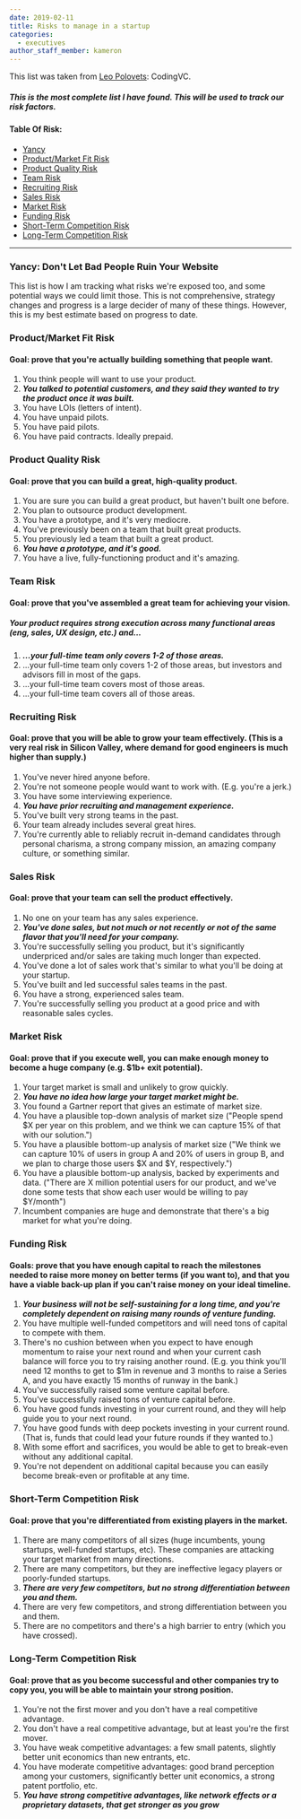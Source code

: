 ```yaml
---
date: 2019-02-11
title: Risks to manage in a startup
categories:
  - executives
author_staff_member: kameron
---
```


This list was taken from [Leo Polovets](https://www.codingvc.com/how-to-de-risk-a-startup): CodingVC.

##### This is the most complete list I have found. This will be used to track our risk factors.

#### Table Of Risk:

  * [Yancy](https://github.com/KameronKales/yancy-public#Yancy)
  * [Product/Market Fit Risk](https://github.com/KameronKales/yancy-public#Product/Market-Fit-Risk)
  * [Product Quality Risk](https://github.com/KameronKales/yancy-public#Product-Quality-Risk)
  * [Team Risk](https://github.com/KameronKales/yancy-public#Team-Risk)
  * [Recruiting Risk](https://github.com/KameronKales/yancy-public#Recruiting-Risk)
  * [Sales Risk](https://github.com/KameronKales/yancy-public#Sales-Risk)
  * [Market Risk](https://github.com/KameronKales/yancy-public#Market-Risk)
  * [Funding Risk](https://github.com/KameronKales/yancy-public#Funding-Risk)
  * [Short-Term Competition Risk](https://github.com/KameronKales/yancy-public#Short-Term-Competition-Risk)
  * [Long-Term Competition Risk](https://github.com/KameronKales/yancy-public#Long-Term-Competition-Risk)

  ***

### Yancy: Don't Let Bad People Ruin Your Website

This list is how I am tracking what risks we're exposed too, and some potential ways we could limit those. This is not comprehensive, strategy changes and progress is a large decider of many of these things. However, this is my best estimate based on progress to date.

### Product/Market Fit Risk
#### Goal: prove that you're actually building something that people want.

1. You think people will want to use your product.
2. ***You talked to potential customers, and they said they wanted to try the product once it was built.***
2. You have LOIs (letters of intent).
3. You have unpaid pilots.
4. You have paid pilots.
5. You have paid contracts. Ideally prepaid.

### Product Quality Risk
#### Goal: prove that you can build a great, high-quality product.

1. You are sure you can build a great product, but haven't built one before.
1. You plan to outsource product development.
1. You have a prototype, and it's very mediocre.
2. You've previously been on a team that built great products.
3. You previously led a team that built a great product.
4. ***You have a prototype, and it's good.***
5. You have a live, fully-functioning product and it's amazing.

### Team Risk
#### Goal: prove that you've assembled a great team for achieving your vision.

##### Your product requires strong execution across many functional areas (eng, sales, UX design, etc.) and...

1. ***...your full-time team only covers 1-2 of those areas.***
3. ...your full-time team only covers 1-2 of those areas, but investors and advisors fill in most of the gaps.
4. ...your full-time team covers most of those areas.
5. ...your full-time team covers all of those areas.

### Recruiting Risk
#### Goal: prove that you will be able to grow your team effectively. (This is a very real risk in Silicon Valley, where demand for good engineers is much higher than supply.)

1. You've never hired anyone before.
1. You're not someone people would want to work with. (E.g. you're a jerk.)
2. You have some interviewing experience.
3. ***You have prior recruiting and management experience.***
4. You've built very strong teams in the past.
4. Your team already includes several great hires.
5. You're currently able to reliably recruit in-demand candidates through personal charisma, a strong company mission, an amazing company culture, or something similar.

### Sales Risk
#### Goal: prove that your team can sell the product effectively.

1. No one on your team has any sales experience.
2. ***You've done sales, but not much or not recently or not of the same flavor that you'll need for your company.***
3. You're successfully selling you product, but it's significantly underpriced and/or sales are taking much longer than expected.
3. You've done a lot of sales work that's similar to what you'll be doing at your startup.
3. You've built and led successful sales teams in the past.
4. You have a strong, experienced sales team.
5. You're successfully selling you product at a good price and with reasonable sales cycles.

### Market Risk
#### Goal: prove that if you execute well, you can make enough money to become a huge company (e.g. $1b+ exit potential).

1. Your target market is small and unlikely to grow quickly.
1. ***You have no idea how large your target market might be.***
3. You found a Gartner report that gives an estimate of market size.
4. You have a plausible top-down analysis of market size ("People spend $X per year on this problem, and we think we can capture 15% of that with our solution.")
4. You have a plausible bottom-up analysis of market size ("We think we can capture 10% of users in group A and 20% of users in group B, and we plan to charge those users $X and $Y, respectively.")
5. You have a plausible bottom-up analysis, backed by experiments and data. ("There are X million potential users for our product, and we've done some tests that show each user would be willing to pay $Y/month")
5. Incumbent companies are huge and demonstrate that there's a big market for what you're doing.


### Funding Risk
#### Goals: prove that you have enough capital to reach the milestones needed to raise more money on better terms (if you want to), and that you have a viable back-up plan if you can't raise money on your ideal timeline.

1. ***Your business will not be self-sustaining for a long time, and you're completely dependent on raising many rounds of venture funding.***
1. You have multiple well-funded competitors and will need tons of capital to compete with them.
2. There's no cushion between when you expect to have enough momentum to raise your next round and when your current cash balance will force you to try raising another round. (E.g. you think you'll need 12 months to get to $1m in revenue and 3 months to raise a Series A, and you have exactly 15 months of runway in the bank.)
2. You've successfully raised some venture capital before.
3. You've successfully raised tons of venture capital before.
3. You have good funds investing in your current round, and they will help guide you to your next round.
4. You have good funds with deep pockets investing in your current round. (That is, funds that could lead your future rounds if they wanted to.)
4. With some effort and sacrifices, you would be able to get to break-even without any additional capital.
5. You're not dependent on additional capital because you can easily become break-even or profitable at any time.

### Short-Term Competition Risk
#### Goal: prove that you're differentiated from existing players in the market.

1. There are many competitors of all sizes (huge incumbents, young startups, well-funded startups, etc). These companies are attacking your target market from many directions.
2. There are many competitors, but they are ineffective legacy players or poorly-funded startups.
3. ***There are very few competitors, but no strong differentiation between you and them.***
4. There are very few competitors, and strong differentiation between you and them.
5. There are no competitors and there's a high barrier to entry (which you have crossed).

### Long-Term Competition Risk
#### Goal: prove that as you become successful and other companies try to copy you, you will be able to maintain your strong position.

1. You're not the first mover and you don't have a real competitive advantage.
2. You don't have a real competitive advantage, but at least you're the first mover.
3. You have weak competitive advantages: a few small patents, slightly better unit economics than new entrants, etc.
4. You have moderate competitive advantages: good brand perception among your customers, significantly better unit economics, a strong patent portfolio, etc.
5. ***You have strong competitive advantages, like network effects or a proprietary datasets, that get stronger as you grow***
